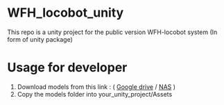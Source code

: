 # WFH_locobot_unity
This repo is a unity project for the public version WFH-locobot system (In form of unity package)

# Usage for developer
1. Download models from this link : ( [Google drive](https://drive.google.com/file/d/1Btb_VGBIUzob2f3TsQ99sHZSbFfXQtSL/view?usp=share_link)
 / [NAS](http://gofile.me/773h8/NXJ4GhYgK) )
2. Copy the models folder into your_unity_project/Assets

